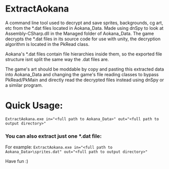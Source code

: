 # ExtractAokana

A command line tool used to decrypt and save sprites, backgrounds, cg art, etc from the *.dat files located in Aokana_Data. Made using dnSpy to look at Assembly-CSharp.dll in the Managed folder of Aokana_Data. The game decrypts the *.dat files in its source code for use with unity, the decryption algorithm is located in the PkRead class.

Aokana's *.dat files contain file hierarchies inside them, so the exported file structure isnt split the same way the .dat files are.

The game's art should be moddable by copy and pasting this extracted data into Aokana_Data and changing the game's file reading classes to bypass PkRead/PkMain and directly read the decrypted files instead using dnSpy or a similar program.
# Quick Usage:

```ExtractAokana.exe in="<full path to Aokana_Data>" out="<full path to output directory>"```

### You can also extract just one *.dat file:

For example:
```ExtractAokana.exe in="<full path to Aokana_Data>\sprites.dat" out="<full path to output directory>"```

Have fun :)
